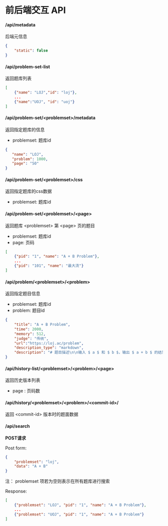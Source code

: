 # 前后端交互 API

#### /api/metadata

后端元信息

```json
{
	"static": false
}
```

#### /api/problem-set-list

返回题库列表

```json
[
	{"name": "LOJ","id": "loj"},
	...
	{"name":"UOJ", "id": "uoj"}
]
```

#### /api/problem-set/\<problemset\>/metadata

 返回指定题库的信息

* problemset: 题库id



 ```json
 {
	"name": "LOJ",
	"problem": 1000,
	"page": "50"
 }
 ```

#### /api/problem-set/\<problemset\>/css

返回指定题库的css数据

* problemset: 题库id

 #### /api/problem-set/\<problemset\>/\<page\>

 返回题库 \<problemset\> 第 \<page\> 页的题目

 * problemset: 题库id
 * page: 页码



```json
[
	{"pid": "1", "name": "A + B Problem"},
	...
	{"pid": "101", "name": "最大流"}
]
```

#### /api/problem/\<problemset\>/\<problem\>

返回指定题目信息

* problemset: 题库id
* problem: 题目id

```json
{
	"title": "A + B Problem",
	"time": 2000,
	"memory": 512,
	"judge": "传统",
	"url":"https://loj.ac/problem",
	"description_type": "markdown",
	"description": "# 题目描述\n\n输入 $ a $ 和 $ b $，输出 $ a + b $ 的结果。\n\n# 输入格式\n\n一行两个正整数 $ a $ 和 $ b $。"
}
```

#### /api/history-list/\<problemset\>/\<problem\>/\<page\>

返回历史版本列表

* page : 页码数

#### /api/history/\<problemset\>/\<problem\>/\<commit-id\>/

返回 \<commit-id\> 版本时的题面数据


#### /api/search

**POST请求**

Post form:
```json
{
	"problemset": "loj",
	"data": "A + B"
}
```
注： problemset 项若为空则表示在所有题库进行搜索

Response:
```json
[
	{"problemset": "LOJ", "pid": "1", "name": "A + B Problem"},
	...
	{"problemset": "UOJ", "pid": "1", "name": "A + B Problem"}
]
```